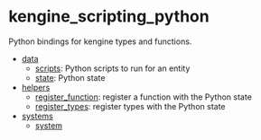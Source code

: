 # kengine_scripting_python

Python bindings for kengine types and functions.

* [data](data)
	* [scripts](data/scripts.md): Python scripts to run for an entity
	* [state](data/state.md): Python state
* [helpers](helpers)
	* [register_function](helpers/register_function.md): register a function with the Python state
	* [register_types](helpers/register_types.md): register types with the Python state
* [systems](systems)
	* [system](systems/system.md)